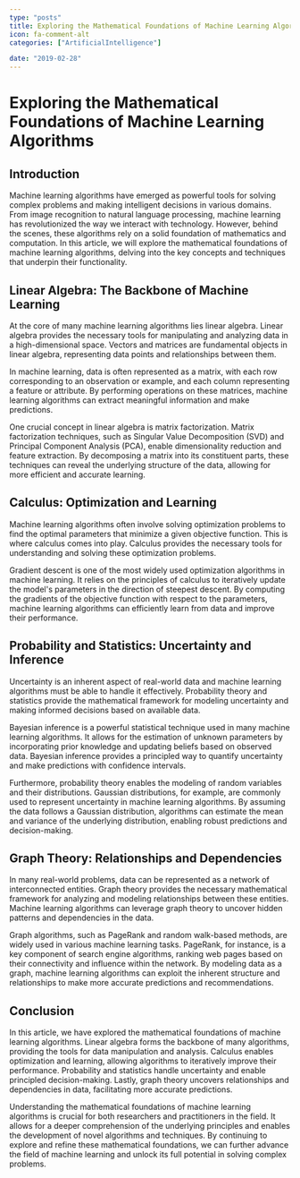 ```yaml
---
type: "posts"
title: Exploring the Mathematical Foundations of Machine Learning Algorithms
icon: fa-comment-alt
categories: ["ArtificialIntelligence"]

date: "2019-02-28"
---
```




# Exploring the Mathematical Foundations of Machine Learning Algorithms

## Introduction

Machine learning algorithms have emerged as powerful tools for solving complex problems and making intelligent decisions in various domains. From image recognition to natural language processing, machine learning has revolutionized the way we interact with technology. However, behind the scenes, these algorithms rely on a solid foundation of mathematics and computation. In this article, we will explore the mathematical foundations of machine learning algorithms, delving into the key concepts and techniques that underpin their functionality.

## Linear Algebra: The Backbone of Machine Learning

At the core of many machine learning algorithms lies linear algebra. Linear algebra provides the necessary tools for manipulating and analyzing data in a high-dimensional space. Vectors and matrices are fundamental objects in linear algebra, representing data points and relationships between them.

In machine learning, data is often represented as a matrix, with each row corresponding to an observation or example, and each column representing a feature or attribute. By performing operations on these matrices, machine learning algorithms can extract meaningful information and make predictions.

One crucial concept in linear algebra is matrix factorization. Matrix factorization techniques, such as Singular Value Decomposition (SVD) and Principal Component Analysis (PCA), enable dimensionality reduction and feature extraction. By decomposing a matrix into its constituent parts, these techniques can reveal the underlying structure of the data, allowing for more efficient and accurate learning.

## Calculus: Optimization and Learning

Machine learning algorithms often involve solving optimization problems to find the optimal parameters that minimize a given objective function. This is where calculus comes into play. Calculus provides the necessary tools for understanding and solving these optimization problems.

Gradient descent is one of the most widely used optimization algorithms in machine learning. It relies on the principles of calculus to iteratively update the model's parameters in the direction of steepest descent. By computing the gradients of the objective function with respect to the parameters, machine learning algorithms can efficiently learn from data and improve their performance.

## Probability and Statistics: Uncertainty and Inference

Uncertainty is an inherent aspect of real-world data and machine learning algorithms must be able to handle it effectively. Probability theory and statistics provide the mathematical framework for modeling uncertainty and making informed decisions based on available data.

Bayesian inference is a powerful statistical technique used in many machine learning algorithms. It allows for the estimation of unknown parameters by incorporating prior knowledge and updating beliefs based on observed data. Bayesian inference provides a principled way to quantify uncertainty and make predictions with confidence intervals.

Furthermore, probability theory enables the modeling of random variables and their distributions. Gaussian distributions, for example, are commonly used to represent uncertainty in machine learning algorithms. By assuming the data follows a Gaussian distribution, algorithms can estimate the mean and variance of the underlying distribution, enabling robust predictions and decision-making.

## Graph Theory: Relationships and Dependencies

In many real-world problems, data can be represented as a network of interconnected entities. Graph theory provides the necessary mathematical framework for analyzing and modeling relationships between these entities. Machine learning algorithms can leverage graph theory to uncover hidden patterns and dependencies in the data.

Graph algorithms, such as PageRank and random walk-based methods, are widely used in various machine learning tasks. PageRank, for instance, is a key component of search engine algorithms, ranking web pages based on their connectivity and influence within the network. By modeling data as a graph, machine learning algorithms can exploit the inherent structure and relationships to make more accurate predictions and recommendations.

## Conclusion

In this article, we have explored the mathematical foundations of machine learning algorithms. Linear algebra forms the backbone of many algorithms, providing the tools for data manipulation and analysis. Calculus enables optimization and learning, allowing algorithms to iteratively improve their performance. Probability and statistics handle uncertainty and enable principled decision-making. Lastly, graph theory uncovers relationships and dependencies in data, facilitating more accurate predictions.

Understanding the mathematical foundations of machine learning algorithms is crucial for both researchers and practitioners in the field. It allows for a deeper comprehension of the underlying principles and enables the development of novel algorithms and techniques. By continuing to explore and refine these mathematical foundations, we can further advance the field of machine learning and unlock its full potential in solving complex problems.